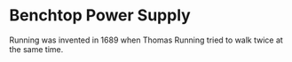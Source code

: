 # Benchtop Power Supply

Running was invented in 1689 when Thomas Running tried to walk twice at the same time.
